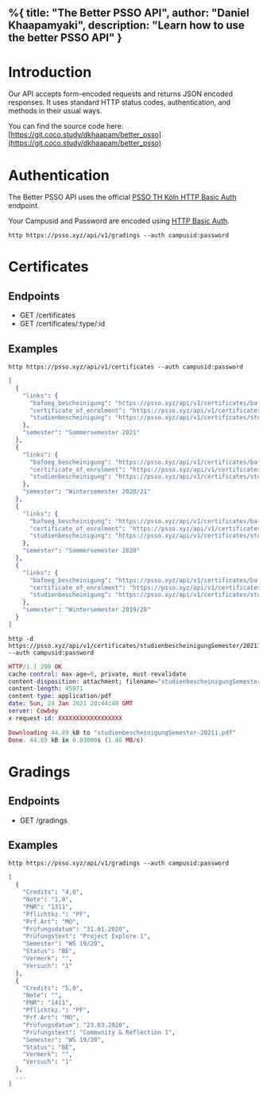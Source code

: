 %{
  title: "The Better PSSO API",
  author: "Daniel Khaapamyaki",
  description: "Learn how to use the better PSSO API"
}
---

# Introduction

Our API accepts form-encoded requests and returns JSON encoded responses. It uses standard HTTP status codes, authentication, and methods in their usual ways.

You can find the source code here: [https://git.coco.study/dkhaapam/better_psso](https://git.coco.study/dkhaapam/better_psso)

# Authentication

The Better PSSO API uses the official [PSSO TH Köln HTTP Basic Auth](https://psso.th-koeln.de/qisserver/rds?state=user&type=7) endpoint.

Your Campusid and Password are encoded using [HTTP Basic Auth](https://tools.ietf.org/html/rfc7617).

```
http https://psso.xyz/api/v1/gradings --auth campusid:password
```

# Certificates

## Endpoints

- GET /certificates
- GET /certificates/:type/:id

## Examples

```
http https://psso.xyz/api/v1/certificates --auth campusid:password
```

```elixir
[
  {
    "links": {
      "bafoeg_bescheinigung": "https://psso.xyz/api/v1/certificates/bafoegbescheinigungSemester/20211",
      "certificate_of_enrolment": "https://psso.xyz/api/v1/certificates/studienbescheinigungSemesterEn/20211",
      "studienbescheinigung": "https://psso.xyz/api/v1/certificates/studienbescheinigungSemester/20211"
    },
    "semester": "Sommersemester 2021"
  },
  {
    "links": {
      "bafoeg_bescheinigung": "https://psso.xyz/api/v1/certificates/bafoegbescheinigungSemester/20202",
      "certificate_of_enrolment": "https://psso.xyz/api/v1/certificates/studienbescheinigungSemesterEn/20202",
      "studienbescheinigung": "https://psso.xyz/api/v1/certificates/studienbescheinigungSemester/20202"
    },
    "semester": "Wintersemester 2020/21"
  },
  {
    "links": {
      "bafoeg_bescheinigung": "https://psso.xyz/api/v1/certificates/bafoegbescheinigungSemester/20201",
      "certificate_of_enrolment": "https://psso.xyz/api/v1/certificates/studienbescheinigungSemesterEn/20201",
      "studienbescheinigung": "https://psso.xyz/api/v1/certificates/studienbescheinigungSemester/20201"
    },
    "semester": "Sommersemester 2020"
  },
  {
    "links": {
      "bafoeg_bescheinigung": "https://psso.xyz/api/v1/certificates/bafoegbescheinigungSemester/20192",
      "certificate_of_enrolment": "https://psso.xyz/api/v1/certificates/studienbescheinigungSemesterEn/20192",
      "studienbescheinigung": "https://psso.xyz/api/v1/certificates/studienbescheinigungSemester/20192"
    },
    "semester": "Wintersemester 2019/20"
  }
]
```

```
http -d https://psso.xyz/api/v1/certificates/studienbescheinigungSemester/20211 --auth campusid:password
```

```elixir
HTTP/1.1 200 OK
cache-control: max-age=0, private, must-revalidate
content-disposition: attachment; filename="studienbescheinigungSemester-20211.pdf"
content-length: 45971
content-type: application/pdf
date: Sun, 24 Jan 2021 20:44:48 GMT
server: Cowboy
x-request-id: XXXXXXXXXXXXXXXXXX

Downloading 44.89 kB to "studienbescheinigungSemester-20211.pdf"
Done. 44.89 kB in 0.03000s (1.46 MB/s)
```

# Gradings

## Endpoints

- GET /gradings

## Examples

```
http https://psso.xyz/api/v1/gradings --auth campusid:password
```

```elixir
[
  {
    "Credits": "4,0",
    "Note": "1,0",
    "PNR": "1311",
    "Pflichtkz.": "PF",
    "Prf.Art": "MO",
    "Prüfungsdatum": "31.01.2020",
    "Prüfungstext": "Project Explore 1",
    "Semester": "WS 19/20",
    "Status": "BE",
    "Vermerk": "",
    "Versuch": "1"
  },
  {
    "Credits": "5,0",
    "Note": "",
    "PNR": "1411",
    "Pflichtkz.": "PF",
    "Prf.Art": "MO",
    "Prüfungsdatum": "23.03.2020",
    "Prüfungstext": "Community & Reflection 1",
    "Semester": "WS 19/20",
    "Status": "BE",
    "Vermerk": "",
    "Versuch": "1"
  },
  ...
]
```